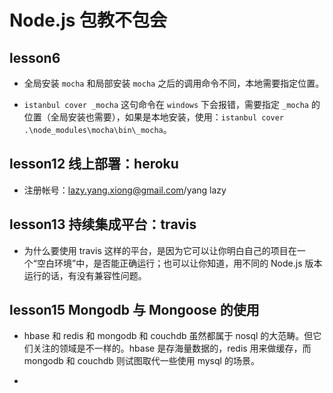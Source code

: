 # Node.js 包教不包会

## lesson6

* 全局安装 `mocha` 和局部安装 `mocha` 之后的调用命令不同，本地需要指定位置。  

* `istanbul cover _mocha` 这句命令在 `windows` 下会报错，需要指定 `_mocha` 的位置（全局安装也需要），如果是本地安装，使用：`istanbul cover .\node_modules\mocha\bin\_mocha`。  

## lesson12 线上部署：heroku

* 注册帐号：lazy.yang.xiong@gmail.com/yang lazy

## lesson13 持续集成平台：travis

* 为什么要使用 travis 这样的平台，是因为它可以让你明白自己的项目在一个“空白环境”中，是否能正确运行；也可以让你知道，用不同的 Node.js 版本运行的话，有没有兼容性问题。  

## lesson15 Mongodb 与 Mongoose 的使用

* hbase 和 redis 和 mongodb 和 couchdb 虽然都属于 nosql 的大范畴。但它们关注的领域是不一样的。hbase 是存海量数据的，redis 用来做缓存，而 mongodb 和 couchdb 则试图取代一些使用 mysql 的场景。  

*